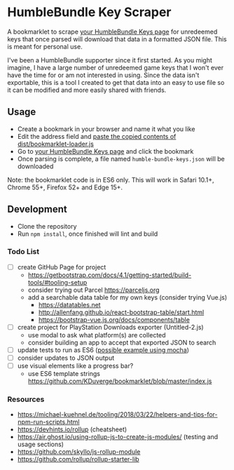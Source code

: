 # HumbleBundle Key Scraper

A bookmarklet to scrape [your HumbleBundle Keys page](https://www.humblebundle.com/home/keys) for unredeemed keys that once parsed will download that data in a formatted JSON file. This is meant for personal use.

I've been a HumbleBundle supporter since it first started. As you might imagine, I have a large number of unredeemed game keys that I won't ever have the time for or am not interested in using. Since the data isn't exportable, this is a tool I created to get that data into an easy to use file so it can be modified and more easily shared with friends.

## Usage

- Create a bookmark in your browser and name it what you like
- Edit the address field and [paste the copied contents of dist/bookmarklet-loader.js](https://raw.githubusercontent.com/javierjulio/humble-bundle-key-scraper/master/dist/bookmarklet-loader.js)
- Go to [your HumbleBundle Keys page](https://www.humblebundle.com/home/keys) and click the bookmark
- Once parsing is complete, a file named `humble-bundle-keys.json` will be downloaded

Note: the bookmarklet code is in ES6 only. This will work in Safari 10.1+, Chrome 55+, Firefox 52+ and Edge 15+.

## Development

- Clone the repository
- Run `npm install`, once finished will lint and build

### Todo List

- [ ] create GitHub Page for project
  - https://getbootstrap.com/docs/4.1/getting-started/build-tools/#tooling-setup
  - consider trying out Parcel https://parceljs.org
  - add a searchable data table for my own keys (consider trying Vue.js)
    - https://datatables.net
    - http://allenfang.github.io/react-bootstrap-table/start.html
    - https://bootstrap-vue.js.org/docs/components/table
- [ ] create project for PlayStation Downloads exporter (Untitled-2.js)
  - use modal to ask what platform(s) are collected
  - consider building an app to accept that exported JSON to search
- [ ] update tests to run as ES6 ([possible example using mocha](https://medium.com/dailyjs/running-mocha-tests-as-native-es6-modules-in-a-browser-882373f2ecb0))
- [ ] consider updates to JSON output
- [ ] use visual elements like a progress bar?
  - use ES6 template strings https://github.com/KDuverge/bookmarklet/blob/master/index.js

### Resources

- https://michael-kuehnel.de/tooling/2018/03/22/helpers-and-tips-for-npm-run-scripts.html
- https://devhints.io/rollup (cheatsheet)
- https://air.ghost.io/using-rollup-js-to-create-js-modules/ (testing and usage sections)
- https://github.com/skyllo/js-rollup-module
- https://github.com/rollup/rollup-starter-lib
